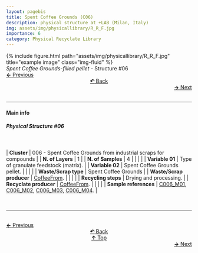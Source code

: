```yaml
---
layout: pagebis
title: Spent Coffee Grounds (C06)
description: physical structure at +LAB (Milan, Italy)
img: assets/img/physicallibrary/R_R_F.jpg
importance: 6
category: Physical Recyclate Library
---
```

<div class="row">
    <div class="col-sm mt-3 mt-md-0">
        {% include figure.html path="assets/img/physicallibrary/R_R_F.jpg" title="example image" class="img-fluid" %}
    </div>
</div>
<div class="caption">
    <i>Spent Coffee Grounds-filled pellet </i> - Structure #06
</div>

<div class="row justify-content-sm-center">
    <div class="col-sm-4 mt-3 mt-md-0" style="text-align:left">
      <a href="/projects/PhyRecLi_C05/" target="_self"><b>←</b> Previous</a>
    </div>
    <div class="col-sm-4 mt-3 mt-md-0" style="text-align:center">
  <a href="/physicallibrary/" target="_self"><b>↶</b> Back</a>
    </div>
    <div class="col-sm-4 mt-3 mt-md-0" style="text-align:right">
        <td align="right"><a href="/projects/PhyRecLi_C07/" target="_self"><b>→</b> Next</a></td>
    </div>
</div>
<br>

<hr>
<h4><b>Main info</b></h4>
<h5>Physical Structure #06</h5>
<br>

| <b>Cluster</b>       | 006 - Spent Coffee Grounds from industrial scraps for compounds |
| <b>N. of Layers</b>   | 1    |
| <b>N. of Samples</b>   | 4    |
|    |     |
| <b>Variable 01</b>       | Type of granulate feedstock (matrix). |
| <b>Variable 02</b>       | Spent Coffee Grounds pellet.    |
|    |     |
| <b>Waste/Scrap type</b>       | Spent Coffee Grounds     |
| <b>Waste/Scrap producer</b>    | [CoffeeFrom](https://coffeefrom.it/).     |
|    |     |
| <b>Recycling steps</b>      | Drying and processing.     |
| <b>Recyclate producer</b>    | [CoffeeFrom](https://coffeefrom.it/).     |
|    |     |
| <b>Sample references</b>    | <a href="/projects/RecLi_C006_M01/" target="_blank">C006_M01</a>,  <a href="/projects/RecLi_C006_M02/" target="_blank">C006_M02</a>, <a href="/projects/RecLi_C006_M03/" target="_blank">C006_M03</a>, <a href="/projects/RecLi_C006_M04/" target="_blank">C006_M04</a>. |

<br>
<hr>

<br>
<div class="row justify-content-sm-center">
    <div class="col-sm-3 mt-3 mt-md-0" style="text-align:left">
      <a href="/projects/PhyRecLi_C05/" target="_self"><b>←</b> Previous</a>
      </div>
    <div class="col-sm-3 mt-3 mt-md-0" style="text-align:center">
  <a href="/physicallibrary/" target="_self"><b>↶</b> Back</a>
    </div>
    <div class="col-sm-3 mt-3 mt-md-0" style="text-align:center">
  <a href="#" target="_self"><b>↑</b> Top</a>
    </div>
    <div class="col-sm-3 mt-3 mt-md-0" style="text-align:right">
        <td align="right"><a href="/projects/PhyRecLi_C07/" target="_self"><b>→</b> Next</a></td>
    </div>
</div>
